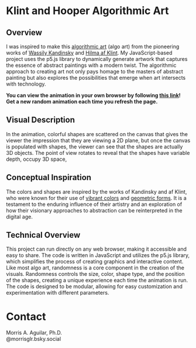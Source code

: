 # Klint and Hooper Algorithmic Art

## Overview
I was inspired to make this [algorithmic art](https://en.wikipedia.org/wiki/Algorithmic_art) (algo art) from the pioneering works of [Wassily Kandinsky](https://en.wikipedia.org/wiki/Wassily_Kandinsky) and [Hilma af Klint](https://en.wikipedia.org/wiki/Hilma_af_Klint). My JavaScript-based project uses the p5.js library to dynamically generate artwork that captures the essence of abstract paintings with a modern twist. The algorithmic approach to creating art not only pays homage to the masters of abstract painting but also explores the possibilities that emerge when art intersects with technology.

<b>You can view the animation in your own browser by following [this link](https://morrisglr.github.io/algo-art-klint-kandinsky/)! Get a new random animation each time you refresh the page.</b>

## Visual Description 
In the animation, colorful shapes are scattered on the canvas that gives the viewer the impression that they are viewing a 2D plane, but once the canvas is populated with shapes, the viewer can see that the shapes are actually 3D objects. The point of view rotates to reveal that the shapes have variable depth, occupy 3D space, 

## Conceptual Inspiration
The colors and shapes are inspired by the works of Kandinsky and af Klint, who were known for their use of [vibrant colors](https://en.wikipedia.org/wiki/Hilma_af_Klint#/media/File:Hilma_af_Klint_-_Group_IX_UW_No._25,_The_Dove,_No._1_(13912).jpg) and [geometric forms](https://en.wikipedia.org/wiki/Wassily_Kandinsky#/media/File:Vassily_Kandinsky,_1923_-_On_White_II.jpg). It is a testament to the enduring influence of their artistry and an exploration of how their visionary approaches to abstraction can be reinterpreted in the digital age.

## Technical Overview
This project can run directly on any web browser, making it accessible and easy to share. The code is written in JavaScript and utilizes the p5.js library, which simplifies the process of creating graphics and interactive content. Like most algo art, randomness is a core component in the creation of the visuals. Randomness controls the size, color, shape type, and the position of the shapes, creating a unique experience each time the animation is run. The code is designed to be modular, allowing for easy customization and experimentation with different parameters.

# Contact
Morris A. Aguilar, Ph.D.<br>
@morrisglr.bsky.social